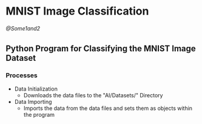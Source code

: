 # MNIST Image Classification
###### @Some1and2
## Python Program for Classifying the MNIST Image Dataset
### Processes
 - Data Initialization
    - Downloads the data files to the "AI/Datasets/" Directory
 - Data Importing
    - Imports the data from the data files and sets them as objects within the program